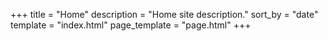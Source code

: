+++
title = "Home"
description = "Home site description."
sort_by = "date"
template = "index.html"
page_template = "page.html"
+++
